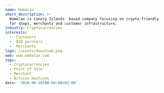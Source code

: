 ```yaml
---
name: Wamalax
short_description: >-
  Wamalax is Canary Islands  based company focusing on crypto-friendly solution
  for shops, merchants and customer infrastructure.
industry: Cryptocurrencies
interests:
  -  Customers
  -  B2B parnters
  -  Merchants
logo: /assets/download.png
web: www.wamalax.com
tags:
  - Cryptocurrencies
  - Point of Sale
  - Merchant
  - Bitcoin machines
date: '2018-06-28T00:00:00+02:00'
---
```

